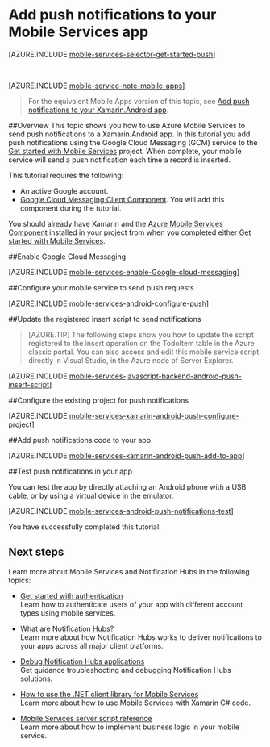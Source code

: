 <properties
	pageTitle="Add push notifications to your Xamarin Android app | Microsoft Azure"
	description="Learn how to configure push notifications with Google Cloud Messaging for you Xamarin.Android apps using Azure Mobile Services and Azure Notification Hubs."
	documentationCenter="xamarin"
	authors="ggailey777"
	manager="dwrede"
	services="mobile-services"
	editor=""/>

<tags
	ms.service="mobile-services"
	ms.workload="mobile"
	ms.tgt_pltfrm="mobile-xamarin-android"
	ms.devlang="dotnet"
	ms.topic="article"
	ms.date="03/17/2016"
	ms.author="glenga"/>

# Add push notifications to your Mobile Services app

[AZURE.INCLUDE [mobile-services-selector-get-started-push](../../includes/mobile-services-selector-get-started-push.md)]

&nbsp;

[AZURE.INCLUDE [mobile-service-note-mobile-apps](../../includes/mobile-services-note-mobile-apps.md)]
> For the equivalent Mobile Apps version of this topic, see [Add push notifications to your Xamarin.Android app](../app-service-mobile/app-service-mobile-xamarin-android-get-started-push.md).

##Overview
This topic shows you how to use Azure Mobile Services to send push notifications to a Xamarin.Android app. In this tutorial you add push notifications using the Google Cloud Messaging (GCM) service to the [Get started with Mobile Services] project. When complete, your mobile service will send a push notification each time a record is inserted.

This tutorial requires the following:

+ An active Google account.
+ [Google Cloud Messaging Client Component]. You will add this component during the tutorial.

You should already have Xamarin and the [Azure Mobile Services Component] installed in your project from when you completed either [Get started with Mobile Services].

##<a id="register"></a>Enable Google Cloud Messaging

[AZURE.INCLUDE [mobile-services-enable-Google-cloud-messaging](../../includes/mobile-services-enable-google-cloud-messaging.md)]

##<a id="configure"></a>Configure your mobile service to send push requests

[AZURE.INCLUDE [mobile-services-android-configure-push](../../includes/mobile-services-android-configure-push.md)]

##<a id="update-scripts"></a>Update the registered insert script to send notifications

>[AZURE.TIP] The following steps show you how to update the script registered to the insert operation on the TodoItem table in the Azure classic portal. You can also access and edit this mobile service script directly in Visual Studio, in the Azure node of Server Explorer.

[AZURE.INCLUDE [mobile-services-javascript-backend-android-push-insert-script](../../includes/mobile-services-javascript-backend-android-push-insert-script.md)]


##<a id="configure-app"></a>Configure the existing project for push notifications

[AZURE.INCLUDE [mobile-services-xamarin-android-push-configure-project](../../includes/mobile-services-xamarin-android-push-configure-project.md)]

##<a id="add-push"></a>Add push notifications code to your app

[AZURE.INCLUDE [mobile-services-xamarin-android-push-add-to-app](../../includes/mobile-services-xamarin-android-push-add-to-app.md)]

##<a id="test"></a>Test push notifications in your app

You can test the app by directly attaching an Android phone with a USB cable, or by using a virtual device in the emulator.

[AZURE.INCLUDE [mobile-services-android-push-notifications-test](../../includes/mobile-services-android-push-notifications-test.md)]

You have successfully completed this tutorial.

## <a name="next-steps"></a>Next steps

Learn more about Mobile Services and Notification Hubs in the following topics:

* [Get started with authentication](mobile-services-android-get-started-users.md)
  <br/>Learn how to authenticate users of your app with different account types using mobile services.

* [What are Notification Hubs?](../notification-hubs/notification-hubs-overview.md)
  <br/>Learn more about how Notification Hubs works to deliver notifications to your apps across all major client platforms.

* [Debug Notification Hubs applications](http://go.microsoft.com/fwlink/p/?linkid=386630)
  </br>Get guidance troubleshooting and debugging Notification Hubs solutions.

* [How to use the .NET client library for Mobile Services](mobile-services-dotnet-how-to-use-client-library.md)
  <br/>Learn more about how to use Mobile Services with Xamarin C# code.

* [Mobile Services server script reference](mobile-services-how-to-use-server-scripts.md)
  <br/>Learn more about how to implement business logic in your mobile service.

<!-- URLs. -->
[Get started with Mobile Services]: mobile-services-ios-get-started.md

[Google Cloud Messaging Client Component]: http://components.xamarin.com/view/GCMClient/
[Azure Mobile Services Component]: http://components.xamarin.com/view/azure-mobile-services/
